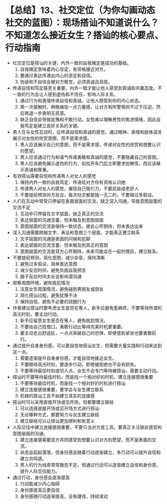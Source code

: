 # 【总结】13、社交定位（为你勾画动态社交的蓝图）：现场搭讪不知道说什么？不知道怎么接近女生？搭讪的核心要点、行动指南

-   社交定位是搭讪的关键，内外一致的自我赌定是成功的基础。
    1.  自我赌定意味着内心坚定，有资格接近对方。
    2.  要通过表达传递出内心的坚定和自信。
    3.  伪装和不自信会被对方察觉，必须真诚且自信。
-   传递自信和笃定感至关重要，内外一致才能让他人感受到真诚和共赢态度。不一致的行为会让人感到虚伪和不信任，影响人际关系。
    1.  通过行为和表情传递自信和真诚，让他人感受到你的内心状态。
    2.  第一次接触时，稍微展现一点力量感，让对方有所警惕但不过于压迫，然后再退一步表明无恶意。
    3.  缺乏自信会导致犹豫和不敢行动，女性难以理解男性的焦虑情绪，因此自我笃定是建立良好关系的关键。
-   男人在与女性互动时，应传递自信和真诚的感觉，通过眼神、表情和肢体语言展示对女性的欣赏意图，而不是需求感。
    1.  男人应该展示自己的意图，而不是需求感，传递对女性的欣赏和想要认识的愿望。
    2.  男人应该通过行为和语气传递勇敢和真诚的感觉，不要隐藏自己的意图。
    3.  男人应该避免展示虚伪的行为，如拉开车门后立即要求加微信，而应该展示真诚和尊重。
-   有效搭讪需要自信和传递男人对女人的感觉
    1.  保持内外一致的自我笃定，传递给对方你有资格认识她
    2.  传递男人对女人的感觉，展现自己吸引力，不要武装成老好人
    3.  不要提前预测对方反应，每次社交都是独一无二的，不要做过多假设。
-   人们在互动中常常只停留在表面层面的交流，缺乏深入沟通，导致意图层面的交流不足
    1.  互动中只停留在文字层面，缺乏真正的交流
    2.  表达层面的沟通含蓄，但未触及到意图层面
    3.  意图层面的交流是保持一致状态，彼此心怀期待，但未表达出来
-   深入沟通需要跨越文字、表达和意图三个层面，才能真正建立联系
    1.  文字层面的沟通是表面的问候和尬聊
    2.  表达层面的交流含蓄，但未触及到真正的意图
    3.  意图层面的交流是双方心怀期待，未来可能会在一起的情侣，建立联系。
-   不要提前预测，简化意图，减少杂音，保持清晰
    1.  避免过多假设，简单表达意图
    2.  减少反应时间，避免负面自我预言
    3.  脑子反应时间太长会影响潜沟通
-   观察周围环境，避免尴尬情况
    1.  注意女生周围情况，避免碰到男朋友或朋友
    2.  简化搭讪过程，避免犹豫不决
    3.  保持自信，避免不必要的绕圈行为
-   作者建议搭讪时要考虑女生是否在等人，新手应避免惹麻烦，不要等待所谓的高光时刻，要主动行动。
    1.  新手应留意女生是否在等人，避免尴尬情况。
    2.  不要给自己找借口，勇敢行动比等待完美时机更重要。
    3.  要主动走出舒适区，一点点突破自己的恐惧，即使感到紧张也要勇敢前行。
-   通过提升自身身份感，可以更自信地搭讪女生，但需要大量实践和行动来达到这一点。
    1.  需要逐渐提升自身身份感，才能自信地接近女生。
    2.  不要期待高光时刻，要逐步行动，即使被拒绝也不会有损失。
    3.  不要等待最佳时刻或切入点，女生不会专门等待被搭讪，需要主动行动。
-   搭讪时不要等待最佳时机，而是找一个相对好的时机，建立连接感很重要
    1.  不要等待最佳时机，而是找一个相对好的时机进行搭讪
    2.  建立连接感很重要，要学会与女生建立联系
    3.  机械的搭讪工具不如建立真实的连接感
-   搭讪时可以采用直接开场或见开场，但都要建立联结
    1.  可以选择直接开场或见开场方式进行搭讪
    2.  无论哪种方式，都要努力与女生建立联结
    3.  建立联结可以让搭讪更加顺利和有意义
-   人际交往中建立连接感很重要，不要只当对方是工具，要真正关注彼此感受和意图层面的沟通。
    1.  建立连接感需要双方共同感受到想要认识对方的愿望，而不是表面的交流。
    2.  状态会起起落落，但身份感会随着行动逐渐建立，多行动可以提升自信和建立共鸣感。
    3.  男人的行为线索常常飘忽不定，但通过行动可以逐渐建立自信和身份感，提升人际交往能力。
-   通过行动，身份感会逐渐提高
    1.  行动能减少内心阻碍
    2.  身份感提高后更自信
    3.  身份感随行动逐渐提高，没有捷径，持续波动